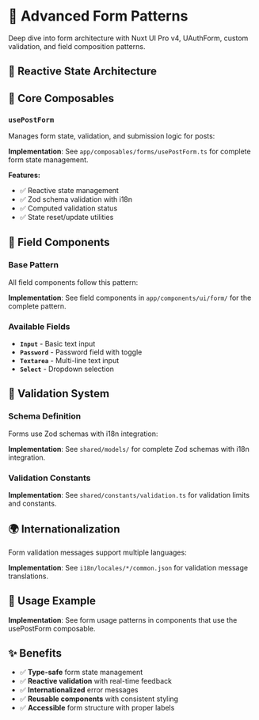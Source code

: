# 📝 Advanced Form Patterns

Deep dive into form architecture with Nuxt UI Pro v4, UAuthForm, custom validation, and field composition patterns.

## 🧠 Reactive State Architecture

## 🔧 Core Composables

### `usePostForm`

Manages form state, validation, and submission logic for posts:

**Implementation**: See `app/composables/forms/usePostForm.ts` for complete form state management.

**Features:**

- ✅ Reactive state management
- ✅ Zod schema validation with i18n
- ✅ Computed validation status
- ✅ State reset/update utilities

## 🎨 Field Components

### Base Pattern

All field components follow this pattern:

**Implementation**: See field components in `app/components/ui/form/` for the complete pattern.

### Available Fields

- **`Input`** - Basic text input
- **`Password`** - Password field with toggle
- **`Textarea`** - Multi-line text input
- **`Select`** - Dropdown selection

## 📏 Validation System

### Schema Definition

Forms use Zod schemas with i18n integration:

**Implementation**: See `shared/models/` for complete Zod schemas with i18n integration.

### Validation Constants

**Implementation**: See `shared/constants/validation.ts` for validation limits and constants.

## 🌍 Internationalization

Form validation messages support multiple languages:

**Implementation**: See `i18n/locales/*/common.json` for validation message translations.

## 🚀 Usage Example

**Implementation**: See form usage patterns in components that use the usePostForm composable.

## ✨ Benefits

- ✅ **Type-safe** form state management
- ✅ **Reactive validation** with real-time feedback
- ✅ **Internationalized** error messages
- ✅ **Reusable components** with consistent styling
- ✅ **Accessible** form structure with proper labels
